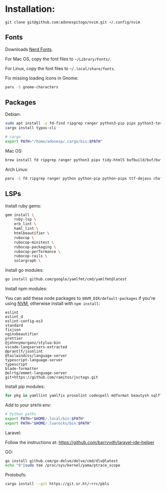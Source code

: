 # Installation:

```
git clone git@github.com:adonespitogo/nvim.git ~/.config/nvim
```

## Fonts

Downloads [Nerd Fonts](https://github.com/ryanoasis/nerd-fonts/releases).

For Mac OS, copy the font files to `~/Library/Fonts/`.

For Linux, copy the font files to `~/.local/share/fonts`.

Fix missing loading icons in Gnome:

```sh
paru -S gnome-characters
```

## Packages

Debian:

```sh
sudo apt install -y fd-find ripgrep ranger python3-pip pipx python3-testresources chafa universal-ctags rustup gotags
cargo install typos-cli
```

```sh
# cargo
export PATH="/home/adonesp/.cargo/bin:$PATH"
```

Mac OS:

```sh
brew install fd ripgrep ranger python3 pipx tidy-html5 bufbuild/buf/buf chafa ctags gotags netcoredbg bash-language-server rust typos beautysh pgformatter
```

Arch Linux:

```sh
paru -S fd ripgrep ranger python python-pip python-pipx ttf-dejavu chafa ctags gotags netcoredbg bash-language-server buf rust typos beautysh pgformatter stylua
```

## LSPs

Install ruby gems:

```sh
gem install \
    ruby-lsp \
    erb_lint \
    haml_lint \
    htmlbeautifier \
    rubocop \
    rubocop-minitest \
    rubocop-packaging \
    rubocop-performance \
    rubocop-rails \
    solargraph \
```

Install go modules:

```sh
go install github.com/google/yamlfmt/cmd/yamlfmt@latest
```

Install npm modules:

You can add these node packages to `$NVM_DIR/default-packages` if you're using [NVM](https://github.com/nvm-sh/nvm), otherwise install with `npm install`:

```
eslint
eslint_d
eslint-config-es3
standard
fixjson
nginxbeautifier
prettier
@johnnymorganz/stylua-bin
vscode-langservers-extracted
@prantlf/jsonlint
@tailwindcss/language-server
typescript-language-server
typescript
blade-formatter
@olrtg/emmet-language-server
git+https://github.com/ramitos/jsctags.git
```

Install pip modules:

```sh
for pkg in yamllint yamlfix proselint codespell mdformat beautysh sqlfluff; do pipx install $pkg; done
```

Add to your `$PATH` env:

```sh
# Python paths
export PATH="$HOME/.local/bin:$PATH"
export PATH="$HOME/.luarocks/bin:$PATH"
```

Laravel:

Follow the instructions at: https://github.com/barryvdh/laravel-ide-helper

GO:

```sh
go install github.com/go-delve/delve/cmd/dlv@latest
echo "0"|sudo tee /proc/sys/kernel/yama/ptrace_scope
```

Protobufs:

```sh
cargo install --git https://git.sr.ht/~rrc/pbls
```
